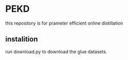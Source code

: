 # PEKD
this repository is for prameter efficient online distillation
## instalition
run download.py to download the glue datasets.

